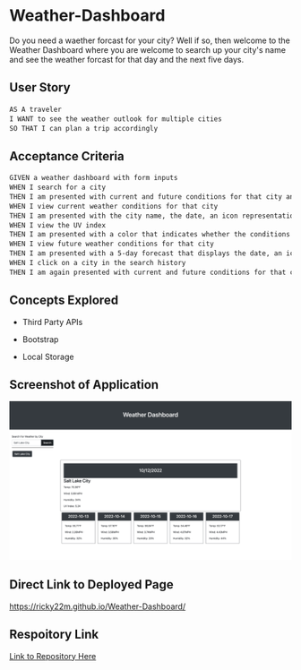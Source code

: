 # Weather-Dashboard

Do you need a waether forcast for your city? Well if so, then welcome to the Weather Dashboard where you are welcome to search up your city's name and see the weather forcast for that day and the next five days.

## User Story

```md
AS A traveler
I WANT to see the weather outlook for multiple cities
SO THAT I can plan a trip accordingly
```

## Acceptance Criteria

```md
GIVEN a weather dashboard with form inputs
WHEN I search for a city
THEN I am presented with current and future conditions for that city and that city is added to the search history
WHEN I view current weather conditions for that city
THEN I am presented with the city name, the date, an icon representation of weather conditions, the temperature, the humidity, the wind speed, and the UV index
WHEN I view the UV index
THEN I am presented with a color that indicates whether the conditions are favorable, moderate, or severe
WHEN I view future weather conditions for that city
THEN I am presented with a 5-day forecast that displays the date, an icon representation of weather conditions, the temperature, the wind speed, and the humidity
WHEN I click on a city in the search history
THEN I am again presented with current and future conditions for that city
```

## Concepts Explored

- Third Party APIs

- Bootstrap

- Local Storage

## Screenshot of Application
![Image of the webpage working](./Assets/Images/Weather-Dashboard-Webpage.png)

## Direct Link to Deployed Page

https://ricky22m.github.io/Weather-Dashboard/

## Respoitory Link

[Link to Repository Here](https://github.com/Ricky22M/Weather-Dashboard)